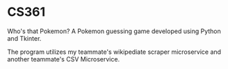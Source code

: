 # CS361
Who's that Pokemon? A Pokemon guessing game developed using Python and Tkinter.

The program utilizes my teammate's wikipediate scraper microservice and another teammate's CSV Microservice.

